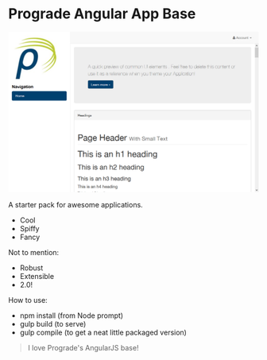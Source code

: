 # Prograde Angular App Base

![Screenshot](preview.png?raw=true)

A starter pack for awesome applications.

  - Cool
  - Spiffy
  - Fancy

Not to mention:
  - Robust
  - Extensible
  - 2.0!
  
How to use:

 - npm install (from Node prompt)
 - gulp build (to serve)
 - gulp compile (to get a neat little packaged version)

> I love Prograde's AngularJS base!

